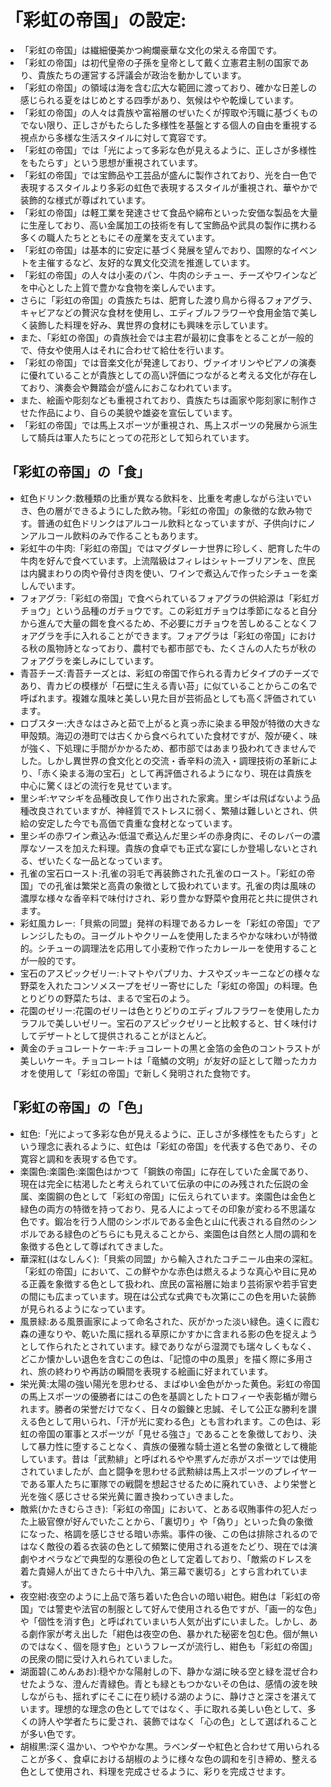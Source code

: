 # 「彩虹の帝国」の設定:

* 「彩虹の帝国」は繊細優美かつ絢爛豪華な文化の栄える帝国です。
* 「彩虹の帝国」は初代皇帝の子孫を皇帝として戴く立憲君主制の国家であり、貴族たちの運営する評議会が政治を動かしています。
* 「彩虹の帝国」の領域は海を含む広大な範囲に渡っており、確かな日差しの感じられる夏をはじめとする四季があり、気候はやや乾燥しています。
* 「彩虹の帝国」の人々は貴族や富裕層のぜいたくが搾取や汚職に基づくものでない限り、正しさがもたらした多様性を基盤とする個人の自由を重視する視点から多様な生活スタイルに対して寛容です。
* 「彩虹の帝国」では「光によって多彩な色が見えるように、正しさが多様性をもたらす」という思想が重視されています。
* 「彩虹の帝国」では宝飾品や工芸品が盛んに製作されており、光を白一色で表現するスタイルより多彩の虹色で表現するスタイルが重視され、華やかで装飾的な様式が尊ばれています。
* 「彩虹の帝国」は軽工業を発達させて食品や綿布といった安価な製品を大量に生産しており、高い金属加工の技術を有して宝飾品や武具の製作に携わる多くの職人たちとともにその産業を支えています。
* 「彩虹の帝国」は基本的に安定に基づく発展を望んでおり、国際的なイベントを主催するなど、友好的な異文化交流を推進しています。
* 「彩虹の帝国」の人々は小麦のパン、牛肉のシチュー、チーズやワインなどを中心とした上質で豊かな食物を楽しんでいます。
* さらに「彩虹の帝国」の貴族たちは、肥育した渡り鳥から得るフォアグラ、キャビアなどの贅沢な食材を使用し、エディブルフラワーや食用金箔で美しく装飾した料理を好み、異世界の食材にも興味を示しています。
* また、「彩虹の帝国」の貴族社会では主君が最初に食事をとることが一般的で、侍女や使用人はそれに合わせて給仕を行います。
* 「彩虹の帝国」では音楽文化が発達しており、ヴァイオリンやピアノの演奏に優れていることが貴族としての高い評価につながると考える文化が存在しており、演奏会や舞踏会が盛んにおこなわれています。
* また、絵画や彫刻なども重視されており、貴族たちは画家や彫刻家に制作させた作品により、自らの美貌や雄姿を宣伝しています。
* 「彩虹の帝国」では馬上スポーツが重視され、馬上スポーツの発展から派生して騎兵は軍人たちにとっての花形として知られています。

## 「彩虹の帝国」の「食」

* 虹色ドリンク:数種類の比重が異なる飲料を、比重を考慮しながら注いでいき、色の層ができるようにした飲み物。「彩虹の帝国」の象徴的な飲み物です。普通の虹色ドリンクはアルコール飲料となっていますが、子供向けにノンアルコール飲料のみで作ることもあります。
* 彩虹牛の牛肉:「彩虹の帝国」ではマグダレーナ世界に珍しく、肥育した牛の牛肉を好んで食べています。上流階級はフィレはシャトーブリアンを、庶民は内臓まわりの肉や骨付き肉を使い、ワインで煮込んで作ったシチューを楽しんでいます。
* フォアグラ:「彩虹の帝国」で食べられているフォアグラの供給源は「彩虹ガチョウ」という品種のガチョウです。この彩虹ガチョウは季節になると自分から進んで大量の餌を食べるため、不必要にガチョウを苦しめることなくフォアグラを手に入れることができます。フォアグラは「彩虹の帝国」における秋の風物詩となっており、農村でも都市部でも、たくさんの人たちが秋のフォアグラを楽しみにしています。
* 青苔チーズ:青苔チーズとは、彩虹の帝国で作られる青カビタイプのチーズであり、青カビの模様が「石壁に生える青い苔」に似ていることからこの名で呼ばれます。複雑な風味と美しい見た目が芸術品としても高く評価されています。
* ロブスター:大きなはさみと茹で上がると真っ赤に染まる甲殻が特徴の大きな甲殻類。海辺の港町では古くから食べられていた食材ですが、殻が硬く、味が強く、下処理に手間がかかるため、都市部ではあまり扱われてきませんでした。しかし異世界の食文化との交流・香辛料の流入・調理技術の革新により、「赤く染まる海の宝石」として再評価されるようになり、現在は貴族を中心に驚くほどの流行を見せています。
* 里シギ:ヤマシギを品種改良して作り出された家禽。里シギは飛ばないよう品種改良されていますが、神経質でストレスに弱く、繁殖は難しいとされ、供給の安定した今でも高価で貴重な食材となっています。
* 里シギの赤ワイン煮込み:低温で煮込んだ里シギの赤身肉に、そのレバーの濃厚なソースを加えた料理。貴族の食卓でも正式な宴にしか登場しないとされる、ぜいたくな一品となっています。
* 孔雀の宝石ロースト:孔雀の羽毛で再装飾された孔雀のロースト。「彩虹の帝国」での孔雀は繁栄と高貴の象徴として扱われています。孔雀の肉は風味の濃厚な様々な香辛料で味付けされ、彩り豊かな野菜や食用花と共に提供されます。
* 彩虹風カレー:「貝紫の同盟」発祥の料理であるカレーを「彩虹の帝国」でアレンジしたもの。ヨーグルトやクリームを使用したまろやかな味わいが特徴的。シチューの調理法を応用して小麦粉で作ったカレールーを使用することが一般的です。
* 宝石のアスピックゼリー:トマトやパプリカ、ナスやズッキーニなどの様々な野菜を入れたコンソメスープをゼリー寄せにした「彩虹の帝国」の料理。色とりどりの野菜たちは、まるで宝石のよう。
* 花園のゼリー:花園のゼリーは色とりどりのエディブルフラワーを使用したカラフルで美しいゼリー。宝石のアスピックゼリーと比較すると、甘く味付けしてデザートとして提供されることがほとんど。
* 黄金のチョコレートケーキ:チョコレートの黒と金箔の金色のコントラストが美しいケーキ。チョコレートは「竜鱗の文明」が友好の証として贈ったカカオを使用して「彩虹の帝国」で新しく発明された食物です。

## 「彩虹の帝国」の「色」

* 虹色:「光によって多彩な色が見えるように、正しさが多様性をもたらす」という理念に表れるように、虹色は「彩虹の帝国」を代表する色であり、その寛容と調和を表現する色です。
* 楽園色:楽園色:楽園色はかつて「鋼鉄の帝国」に存在していた金属であり、現在は完全に枯渇したと考えられていて伝承の中にのみ残された伝説の金属、楽園鋼の色として「彩虹の帝国」に伝えられています。楽園色は金色と緑色の両方の特徴を持っており、見る人によってその印象が変わる不思議な色です。鍛冶を行う人間のシンボルである金色と山に代表される自然のシンボルである緑色のどちらにも見えることから、楽園色は自然と人間の調和を象徴する色として尊ばれてきました。
* 華深紅(はなしんく):「貝紫の同盟」から輸入されたコチニール由来の深紅。「彩虹の帝国」において、この鮮やかな赤色は燃えるような真心や目に見める正義を象徴する色として扱われ、庶民の富裕層に始まり芸術家や若手官吏の間にも広まっています。現在は公式な式典でも次第にこの色を用いた装飾が見られるようになっています。
* 風景緑:ある風景画家によって命名された、灰がかった淡い緑色。遠くに霞む森の連なりや、乾いた風に揺れる草原にかすかに含まれる影の色を捉えようとして作られたとされています。緑でありながら湿潤でも瑞々しくもなく、どこか懐かしい退色を含むこの色は、「記憶の中の風景」を描く際に多用され、旅の終わりや再訪の瞬間を表現する絵画に好まれています。
* 栄光黄:太陽の強い陽光を思わせる、まばゆい金色がかった黄色。彩虹の帝国の馬上スポーツの優勝者にはこの色を基調としたトロフィーや表彰楯が贈られます。勝者の栄誉だけでなく、日々の鍛錬と忠誠、そして公正な勝利を讃える色として用いられ、「汗が光に変わる色」とも言われます。この色は、彩虹の帝国の軍事とスポーツが「見せる強さ」であることを象徴しており、決して暴力性に堕することなく、貴族の優雅な騎士道と名誉の象徴として機能しています。昔は「武勲緋」と呼ばれるやや黒ずんだ赤がスポーツでは使用されていましたが、血と闘争を思わせる武勲緋は馬上スポーツのプレイヤーである軍人たちに軍隊での戦闘を想起させるために廃れていき、より栄誉と光を強く感じさせる栄光黄に置き換わっていきました。
* 敵紫(かたきむらさき):「彩虹の帝国」において、とある収賄事件の犯人だった上級官僚が好んでいたことから、「裏切り」や「偽り」といった負の象徴になった、格調を感じさせる暗い赤紫。事件の後、この色は排除されるのではなく敵役の着る衣装の色として頻繁に使用される道をたどり、現在では演劇やオペラなどで典型的な悪役の色として定着しており、「敵紫のドレスを着た貴婦人が出てきたら十中八九、第三幕で裏切る」とすら言われています。
* 夜空紺:夜空のように上品で落ち着いた色合いの暗い紺色。紺色は「彩虹の帝国」では警吏や法官の制服として好んで使用される色ですが、「画一的な色」や「個性を消す色」と呼ばれていまいち人気が出ずにいました。しかし、ある劇作家が考え出した「紺色は夜空の色、暴かれた秘密を包む色。個が無いのではなく、個を隠す色」というフレーズが流行し、紺色も「彩虹の帝国」の民衆の間に受け入れられていました。
* 湖面碧(こめんあお):穏やかな陽射しの下、静かな湖に映る空と緑を混ぜ合わせたような、澄んだ青緑色。青とも緑ともつかないその色は、感情の波を映しながらも、揺れずにそこに在り続ける湖のように、静けさと深さを湛えています。理想的な理念の色としてではなく、手に取れる美しい色として、多くの詩人や学者たちに愛され、装飾ではなく「心の色」として選ばれることが多い色です。
* 胡椒黒:深く温かい、つややかな黒。ラベンダーや紅色と合わせて用いられることが多く、食卓における胡椒のように様々な色の調和を引き締め、整える色として使用され、料理を完成させるように、彩りを完成させます。

